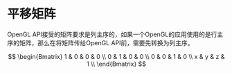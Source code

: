 # 平移矩阵

OpenGL API接受的矩阵要求是列主序的，如果一个OpenGL的应用使用的是行主序的矩阵，那么在将矩阵传给OpenGL API前，需要先转换为列主序。

$$
  \begin{Bmatrix}
   1 & 0 & 0 & 0 \\
   0 & 1 & 0 & 0 \\
   0 & 0 & 1 & 0 \\
   x & y & z & 1 \\
  \end{Bmatrix} 
$$